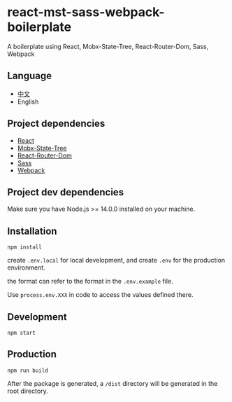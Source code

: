 # react-mst-sass-webpack-boilerplate

A boilerplate using React, Mobx-State-Tree, React-Router-Dom, Sass, Webpack

## Language

- [中文](README.zh.md)
- English

## Project dependencies

- [React](https://reactjs.org)
- [Mobx-State-Tree](https://mobx-state-tree.js.org)
- [React-Router-Dom](https://v5.reactrouter.com/web/guides/quick-start)
- [Sass](https://sass-lang.com)
- [Webpack](https://webpack.js.org)


## Project dev dependencies

Make sure you have Node.js >= 14.0.0 installed on your machine.


## Installation

```
npm install
```

create `.env.local` for local development, and create `.env` for the production environment.

the format can refer to the format in the `.env.example` file.

Use `process.env.XXX` in code to access the values defined there.


## Development

```
npm start
```

## Production

```
npm run build
```

After the package is generated, a `/dist` directory will be generated in the root directory.
